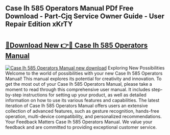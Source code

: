 ## Case Ih 585 Operators Manual PDf Free Download - Part-Cjq Service Owner Guide - User Repair Edition xKrTY

# <h2><a href="http://bc41290.oget.top/?id=Case+Ih+585+Operators+Manual">🔗Download New 👉🔴 Case Ih 585 Operators Manual</a></h2>

[![Case Ih 585 Operators Manual new download](https://i.imgur.com/5g1atiW.png)](http://bc41290.oget.top/?id=Case+Ih+585+Operators+Manual)
Exploring New Possibilities Welcome to the world of possibilities with your new Case Ih 585 Operators Manual! This manual explores its potential for creativity and innovation. To get the most out of your Case Ih 585 Operators Manual, please take a moment to read through this comprehensive user manual. It includes step-by-step instructions for setting up your product, as well as detailed information on how to use its various features and capabilities. The latest iteration of Case Ih 585 Operators Manual offers users an extensive collection of advanced features, such as gesture recognition, hands-free operation, multi-device compatibility, and personalized recommendations. Your Feedback Matters Case Ih 585 Operators Manual. We value your feedback and are committed to providing exceptional customer service.
